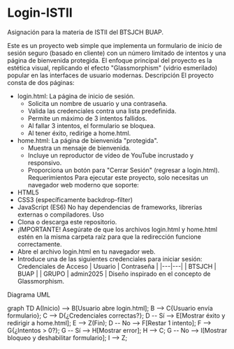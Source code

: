 # Login-ISTII
Asignación para la materia de ISTII del BTSJCH BUAP.

Este es un proyecto web simple que implementa un formulario de inicio de sesión seguro (basado en cliente) con un número limitado de intentos y una página de bienvenida protegida.
El enfoque principal del proyecto es la estética visual, replicando el efecto "Glassmorphism" (vidrio esmerilado) popular en las interfaces de usuario modernas.
Descripción
El proyecto consta de dos páginas:
 * login.html: La página de inicio de sesión.
   * Solicita un nombre de usuario y una contraseña.
   * Valida las credenciales contra una lista predefinida.
   * Permite un máximo de 3 intentos fallidos.
   * Al fallar 3 intentos, el formulario se bloquea.
   * Al tener éxito, redirige a home.html.
 * home.html: La página de bienvenida "protegida".
   * Muestra un mensaje de bienvenida.
   * Incluye un reproductor de vídeo de YouTube incrustado y responsivo.
   * Proporciona un botón para "Cerrar Sesión" (regresar a login.html).
Requerimientos
Para ejecutar este proyecto, solo necesitas un navegador web moderno que soporte:
 * HTML5
 * CSS3 (específicamente backdrop-filter)
 * JavaScript (ES6)
No hay dependencias de frameworks, librerías externas o compiladores.
Uso
 * Clona o descarga este repositorio.
 * ¡IMPORTANTE! Asegúrate de que los archivos login.html y home.html estén en la misma carpeta raíz para que la redirección funcione correctamente.
 * Abre el archivo login.html en tu navegador web.
 * Introduce una de las siguientes credenciales para iniciar sesión:
Credenciales de Acceso
| Usuario | Contraseña |
|---|---|
| BTSJCH | BUAP |
| GRUPO | admin2025 |
Diseño inspirado en el concepto de Glassmorphism.




Diagrama UML

graph TD
    A(Inicio) --> B[Usuario abre login.html];
    B --> C{Usuario envía formulario};
    C --> D{¿Credenciales correctas?};
    D -- Sí --> E[Mostrar éxito y redirigir a home.html];
    E --> Z(Fin);
    D -- No --> F[Restar 1 intento];
    F --> G{¿Intentos > 0?};
    G -- Sí --> H[Mostrar error];
    H --> C;
    G -- No --> I[Mostrar bloqueo y deshabilitar formulario];
    I --> Z;
    
